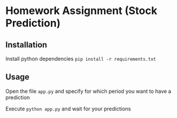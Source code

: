 
# Homework Assignment (Stock Prediction)

## Installation
Install python dependencies `pip install -r requirements.txt`

## Usage
Open the file `app.py` and specify for which period you want to have a prediction

Execute `python app.py` and wait for your predictions